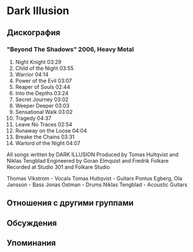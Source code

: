 # Dark Illusion



## Дискография

### "Beyond The Shadows" 2006, Heavy Metal

1. Night Knight 03:29  
2. Child of the Night 03:55  
3. Warrior 04:14  
4. Power of the Evil 03:07  
5. Reaper of Souls 02:44  
6. Into the Depths 03:24  
7. Secret Journey 03:02  
8. Weeper Deeper 03:03  
9. Sensational Walk 03:02  
10. Tragedy 04:37  
11. Leave No Traces 02:54  
12. Runaway on the Loose 04:04  
13. Breake the Chains 03:31  
14. Warlord of the Night 04:07 


All songs written by DARK ILLUSION
Produced by Tomas Hultqvist and Niklas Tengblad
Engineered by Goran Elmquist and Fredrik Folkare
Recorded at Studio 301 and Folkare Studio

Thomas Vikstrom - Vocals
Tomas Hultqvist - Guitars
Pontus Egberg, Ola Jansson - Bass
Jonas Ostman - Drums
Niklas Tengblad - Acoustic Guitars


## Отношения с другими группами


## Обсуждения


## Упоминания

